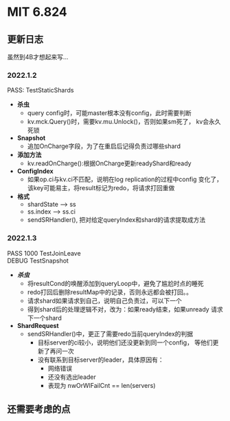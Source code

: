 # MIT 6.824

## 更新日志
虽然到4B才想起来写...

### 2022.1.2
PASS: TestStaticShards
- **杀虫**
  - query config时，可能master根本没有config，此时需要判断
  - kv.mck.Query()时，需要kv.mu.Unlock()，否则如果sm死了，
    kv会永久死锁
- **Snapshot**
  - 追加OnCharge字段，为了在重启后记得负责过哪些shard
- **添加方法**
  - kv.readOnCharge():根据OnCharge更新readyShard和ready
- **ConfigIndex**
  - 如果op.ci与kv.ci不匹配，说明在log replication的过程中config
    变化了， 该key可能易主，将result标记为redo，将请求打回重做
- **格式**
  - shardState --> ss
  - ss.index --> ss.ci
  - sendSRHandler(), 把对给定queryIndex和shard的请求提取成方法

### 2022.1.3
PASS 1000 TestJoinLeave  
DEBUG TestSnapshot
- ***杀虫***
  - 将resultCond的唤醒添加到queryLoop中，避免了尴尬时点的睡死
  - redo打回后删除resultMap中的记录，否则永远都会被打回。。
  - 请求shard如果请求到自己，说明自己负责过，可以下一个
  - 得到shard后的处理逻辑不对，改为：如果ready结束，如果unready
    请求下一个shard
- **ShardRequest**
  - sendSRHandler()中，更正了需要redo当前queryIndex的判据
    - 目标server的ci较小，说明他们还没更新到同一个config，
      等他们更新了再问一次
    - 没有联系到目标server的leader，具体原因有：
      - 网络错误
      - 还没有选出leader
      - 表现为 nwOrWlFailCnt == len(servers)
## 还需要考虑的点
